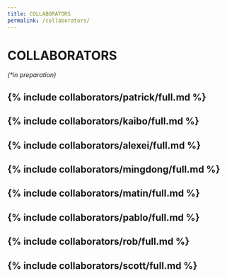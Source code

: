 ```yaml
---
title: COLLABORATORS
permalink: /collaborators/
---
```


# COLLABORATORS

*(\*in preparation)*

## {% include collaborators/patrick/full.md %}

## {% include collaborators/kaibo/full.md %}

## {% include collaborators/alexei/full.md %}

## {% include collaborators/mingdong/full.md %}

## {% include collaborators/matin/full.md %}

## {% include collaborators/pablo/full.md %}

## {% include collaborators/rob/full.md %}

## {% include collaborators/scott/full.md %}

<!-- ## {% include collaborators/ben/full.md %} -->

<!-- ## {% include collaborators/sebastian/full.md %} -->

<!-- ## {% include collaborators/wayne/full.md %} -->

<!-- ## {% include collaborators/yuji/full.md %} -->
